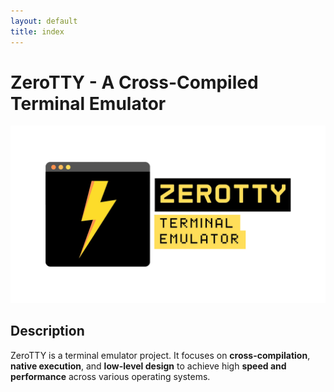 ```yaml
---
layout: default
title: index
---
```


# ZeroTTY - A Cross-Compiled Terminal Emulator

![Logo](assets/images/zerotty.png)

## Description
ZeroTTY is a terminal emulator project. It focuses on **cross-compilation**, **native execution**, and **low-level design** to achieve high **speed and performance** across various operating systems.

